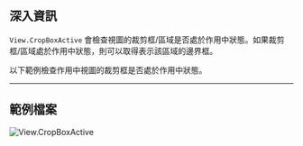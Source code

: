 ## 深入資訊
`View.CropBoxActive` 會檢查視圖的裁剪框/區域是否處於作用中狀態。如果裁剪框/區域處於作用中狀態，則可以取得表示該區域的邊界框。

以下範例檢查作用中視圖的裁剪框是否處於作用中狀態。
___
## 範例檔案

![View.CropBoxActive](./Revit.Elements.Views.View.CropBoxActive_img.jpg)
